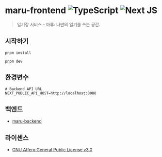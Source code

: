 # maru-frontend ![TypeScript](https://img.shields.io/badge/typescript-%23007ACC.svg?logo=typescript&logoColor=white) ![Next JS](https://img.shields.io/badge/Next-black?logo=next.js&logoColor=white)

> 일기장 서비스 - 마루: 나만의 일기를 쓰는 공간.

## 시작하기

```shell
pnpm install
```

```shell
pnpm dev
```

## 환경변수

```dotenv
# Backend API URL
NEXT_PUBLIC_API_HOST=http://localhost:8080
```

## 백엔드

- [maru-backend](https://github.com/SkyLightQP/maru-backend)

## 라이센스

- [GNU Affero General Public License v3.0](./LICENSE)

